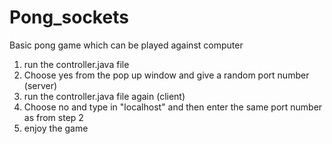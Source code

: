 # Pong_sockets
Basic pong game which can be played against computer

1. run the controller.java file 
2. Choose yes from the pop up window and give a random port number (server)
3. run the controller.java file again (client)
4. Choose no and type in "localhost" and then enter the same port number as from step 2
5. enjoy the game 
